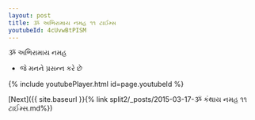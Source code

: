```yaml
---
layout: post
title: ૐ અભિરામાય નમહ ૧૧ ટાઈમ્સ
youtubeId: 4cUvwBtPISM
---
```

 
 
 ૐ અભિરામાય નમહ  
 
 -  જે મનને પ્રસન્ન કરે છે 
 
  
 
  
 
 
 
 
 
 


{% include youtubePlayer.html id=page.youtubeId %}
 
[Next]({{ site.baseurl }}{% link  split2/_posts/2015-03-17-ૐ કંથાય નમહ ૧૧ ટાઈમ્સ.md%})
 

